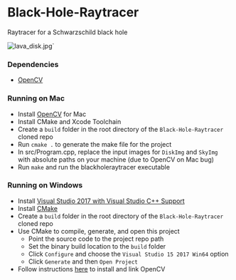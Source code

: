 # Black-Hole-Raytracer
Raytracer for a Schwarzschild black hole

![lava_disk.jpg](https://github.com/eliot1019/Black-Hole-Raytracer/samples/lava_disk.jpg")`

### Dependencies
- [OpenCV](https://opencv.org/releases/)

### Running on Mac
- Install [OpenCV](https://medium.com/@nuwanprabhath/installing-opencv-in-macos-high-sierra-for-python-3-89c79f0a246a) for Mac
- Install CMake and Xcode Toolchain
- Create a `build` folder in the root directory of the `Black-Hole-Raytracer` cloned repo
- Run `cmake .` to generate the make file for the project
- In src/Program.cpp, replace the input images for `DiskImg` and `SkyImg` with absolute paths on your machine (due to OpenCV on Mac bug)
- Run `make` and run the blackholeraytracer executable
 


### Running on Windows
- Install [Visual Studio 2017 with Visual Studio C++ Support](https://docs.microsoft.com/en-us/cpp/build/vscpp-step-0-installation?view=vs-2017)
- Install [CMake](https://cmake.org/download/)
- Create a `build` folder in the root directory of the `Black-Hole-Raytracer` cloned repo
- Use CMake to compile, generate, and open this project
    - Point the source code to the project repo path
    - Set the binary build location to the `build` folder
    - Click `Configure` and choose the `Visual Studio 15 2017 Win64` option
    - Click `Generate` and then `Open Project`
- Follow instructions [here](https://www.deciphertechnic.com/install-opencv-with-visual-studio/) to install and link OpenCV


